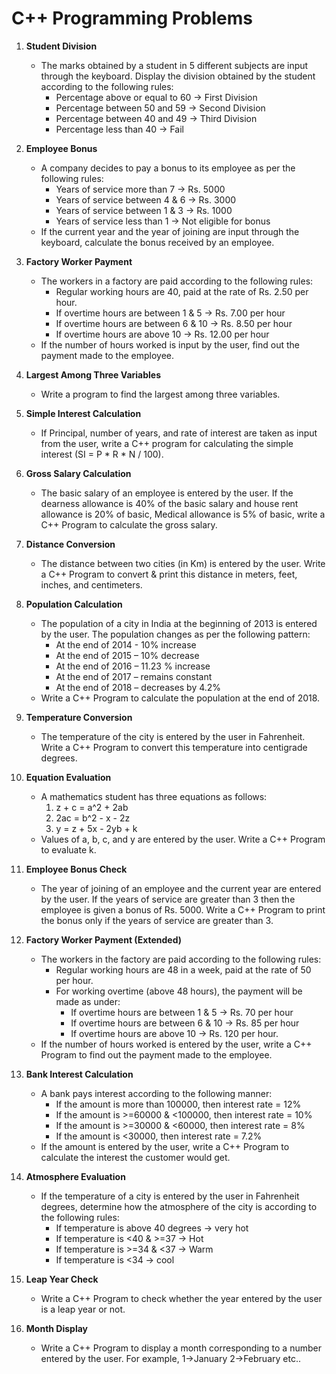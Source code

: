 # C++ Programming Problems

1. **Student Division**
   - The marks obtained by a student in 5 different subjects are input through the keyboard. Display the division obtained by the student according to the following rules:
     - Percentage above or equal to 60 → First Division
     - Percentage between 50 and 59 → Second Division
     - Percentage between 40 and 49 → Third Division
     - Percentage less than 40 → Fail

2. **Employee Bonus**
   - A company decides to pay a bonus to its employee as per the following rules:
     - Years of service more than 7 → Rs. 5000
     - Years of service between 4 & 6 → Rs. 3000
     - Years of service between 1 & 3 → Rs. 1000
     - Years of service less than 1 → Not eligible for bonus
   - If the current year and the year of joining are input through the keyboard, calculate the bonus received by an employee.

3. **Factory Worker Payment**
   - The workers in a factory are paid according to the following rules:
     - Regular working hours are 40, paid at the rate of Rs. 2.50 per hour.
     - If overtime hours are between 1 & 5 → Rs. 7.00 per hour
     - If overtime hours are between 6 & 10 → Rs. 8.50 per hour
     - If overtime hours are above 10 → Rs. 12.00 per hour
   - If the number of hours worked is input by the user, find out the payment made to the employee.

4. **Largest Among Three Variables**
   - Write a program to find the largest among three variables.

5. **Simple Interest Calculation**
   - If Principal, number of years, and rate of interest are taken as input from the user, write a C++ program for calculating the simple interest (SI = P * R * N / 100).

6. **Gross Salary Calculation**
   - The basic salary of an employee is entered by the user. If the dearness allowance is 40% of the basic salary and house rent allowance is 20% of basic, Medical allowance is 5% of basic, write a C++ Program to calculate the gross salary.

7. **Distance Conversion**
   - The distance between two cities (in Km) is entered by the user. Write a C++ Program to convert & print this distance in meters, feet, inches, and centimeters.

8. **Population Calculation**
   - The population of a city in India at the beginning of 2013 is entered by the user. The population changes as per the following pattern:
     - At the end of 2014 - 10% increase
     - At the end of 2015 – 10% decrease
     - At the end of 2016 – 11.23 % increase
     - At the end of 2017 – remains constant
     - At the end of 2018 – decreases by 4.2%
   - Write a C++ Program to calculate the population at the end of 2018.

9. **Temperature Conversion**
   - The temperature of the city is entered by the user in Fahrenheit. Write a C++ Program to convert this temperature into centigrade degrees.

10. **Equation Evaluation**
    - A mathematics student has three equations as follows:
      1. z + c = a^2 + 2ab
      2. 2ac = b^2 - x - 2z
      3. y = z + 5x - 2yb + k
    - Values of a, b, c, and y are entered by the user. Write a C++ Program to evaluate k.

11. **Employee Bonus Check**
    - The year of joining of an employee and the current year are entered by the user. If the years of service are greater than 3 then the employee is given a bonus of Rs. 5000. Write a C++ Program to print the bonus only if the years of service are greater than 3.

12. **Factory Worker Payment (Extended)**
    - The workers in the factory are paid according to the following rules:
      - Regular working hours are 48 in a week, paid at the rate of 50 per hour.
      - For working overtime (above 48 hours), the payment will be made as under:
        - If overtime hours are between 1 & 5 → Rs. 70 per hour
        - If overtime hours are between 6 & 10 → Rs. 85 per hour
        - If overtime hours are above 10 → Rs. 120 per hour.
    - If the number of hours worked is entered by the user, write a C++ Program to find out the payment made to the employee.

13. **Bank Interest Calculation**
    - A bank pays interest according to the following manner:
      - If the amount is more than 100000, then interest rate = 12%
      - If the amount is >=60000 & <100000, then interest rate = 10%
      - If the amount is >=30000 & <60000, then interest rate = 8%
      - If the amount is <30000, then interest rate = 7.2%
    - If the amount is entered by the user, write a C++ Program to calculate the interest the customer would get.

14. **Atmosphere Evaluation**
    - If the temperature of a city is entered by the user in Fahrenheit degrees, determine how the atmosphere of the city is according to the following rules:
      - If temperature is above 40 degrees → very hot
      - If temperature is <40 & >=37 → Hot
      - If temperature is >=34 & <37 → Warm
      - If temperature is <34 → cool

15. **Leap Year Check**
    - Write a C++ Program to check whether the year entered by the user is a leap year or not.

16. **Month Display**
    - Write a C++ Program to display a month corresponding to a number entered by the user. For example, 1→January 2→February etc..
